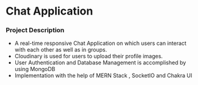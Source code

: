 # Chat Application


### Project Description
* A real-time responsive Chat Application on which users can interact with each other as well as in groups.
* Cloudinary is used for users to upload their profile images.
* User Authentication and Database Management is accomplished by using MongoDB
* Implementation with the help of MERN Stack , SocketIO and Chakra UI


